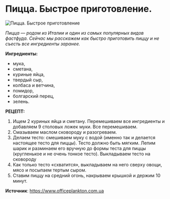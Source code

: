 # Пицца. Быстрое приготовление.

![Пицца. Быстрое приготовление](/images/Kulinar/Vipechka/kak-prigotovit-pizza.jpg 'Пицца. Быстрое приготовление')

_Пицца — родом из Италии и один из самых популярных видов фастфуда. Сейчас мы расскажем как быстро приготовить пиццу и не съесть все ингредиенты заранее._

**Ингредиенты:**

- мука,
- сметана,
- куриные яйца,
- твердый сыр,
- колбаса и ветчина,
- помидор,
- болгарский перец,
- зелень.

**РЕЦЕПТ:**

1. Ищем 2 куриных яйца и сметану. Перемешиваем все ингредиенты и добавляем 9 столовых ложек муки. Все перемешиваем.
2. Смазываем маслом сковороду и разогреваем.
3. Делаем тесто: смешиваем муку с водой (именно так и делается настоящее тесто для пиццы). Тесто должно быть мягким. Лепим шарик и разминаем его вручную до формы теста для пиццы (кругленькое и не очень тонкое тесто). Выкладываем тесто на сковороду
4. Как только тесто «схватится», выкладываем на него сверху овощи, мясо и посыпаем тертым сыром.
5. Ставим пиццу на средний огонь, накрываем крышкой и держим 10 минут.

**Источник**: https://www.officeplankton.com.ua
